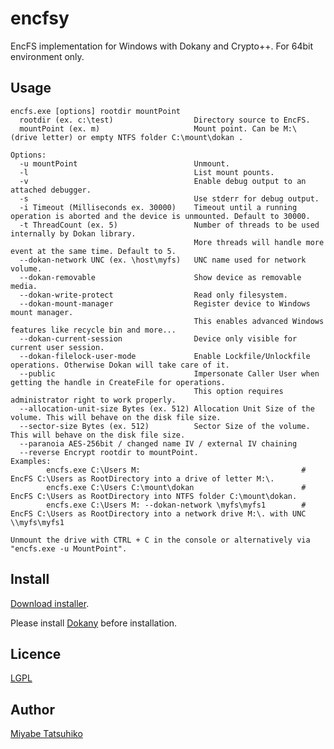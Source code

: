 encfsy
====

EncFS implementation for Windows with Dokany and Crypto++.
For 64bit environment only.

## Usage
	encfs.exe [options] rootdir mountPoint
	  rootdir (ex. c:\test)                  Directory source to EncFS.
	  mountPoint (ex. m)                     Mount point. Can be M:\ (drive letter) or empty NTFS folder C:\mount\dokan .

	Options:
	  -u mountPoint                          Unmount.
	  -l                                     List mount pounts.
	  -v                                     Enable debug output to an attached debugger.
	  -s                                     Use stderr for debug output.
	  -i Timeout (Milliseconds ex. 30000)    Timeout until a running operation is aborted and the device is unmounted. Default to 30000.
	  -t ThreadCount (ex. 5)                 Number of threads to be used internally by Dokan library.
	                                         More threads will handle more event at the same time. Default to 5.
	  --dokan-network UNC (ex. \host\myfs)   UNC name used for network volume.
	  --dokan-removable                      Show device as removable media.
	  --dokan-write-protect                  Read only filesystem.
	  --dokan-mount-manager                  Register device to Windows mount manager.
	                                         This enables advanced Windows features like recycle bin and more...
	  --dokan-current-session                Device only visible for current user session.
	  --dokan-filelock-user-mode             Enable Lockfile/Unlockfile operations. Otherwise Dokan will take care of it.
	  --public                               Impersonate Caller User when getting the handle in CreateFile for operations.
	                                         This option requires administrator right to work properly.
	  --allocation-unit-size Bytes (ex. 512) Allocation Unit Size of the volume. This will behave on the disk file size.
	  --sector-size Bytes (ex. 512)          Sector Size of the volume. This will behave on the disk file size.
	  --paranoia AES-256bit / changed name IV / external IV chaining
	  --reverse Encrypt rootdir to mountPoint.
	Examples:
	        encfs.exe C:\Users M:                                    # EncFS C:\Users as RootDirectory into a drive of letter M:\.
	        encfs.exe C:\Users C:\mount\dokan                        # EncFS C:\Users as RootDirectory into NTFS folder C:\mount\dokan.
	        encfs.exe C:\Users M: --dokan-network \myfs\myfs1        # EncFS C:\Users as RootDirectory into a network drive M:\. with UNC \\myfs\myfs1

	Unmount the drive with CTRL + C in the console or alternatively via "encfs.exe -u MountPoint".
	
## Install
[Download installer](https://github.com/miyabe/encfsy).

Please install [Dokany](https://github.com/dokan-dev/dokany/releases) before installation.

## Licence

[LGPL](https://www.gnu.org/licenses/lgpl-3.0.en.html)

## Author

[Miyabe Tatsuhiko](https://github.com/miyabe/)
